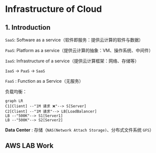 # Infrastructure of Cloud

## 1. Introduction

`SaaS`: Software as a service（软件即服务：提供云计算的软件与数据）

`PaaS`: Platform as a service（提供云计算的抽象：VM、操作系统、中间件）

`IaaS`: Infrastructure of a service（提供云计算框架：网络、存储等）

`IaaS` $\to$ `PaaS` $\to$ `SaaS`

`FaaS` : Function as a Service（无服务）

负载均衡：

```mermaid
graph LR
C1[Client] --"1M 请求 ❌"--> S[Server]
C2[Client] --"1M 请求"--> LB[LoadBalancer]
LB --"500K"--> S1[Server1]
LB --"500K"--> S2[Server2]
```

**Data Center** : 存储（`NAS(Network Attach Storage)`、分布式文件系统 `GFS`）



## AWS LAB Work

